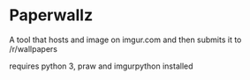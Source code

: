 # Paperwallz
A tool that hosts and image on imgur.com and then submits it to /r/wallpapers

requires python 3, praw and imgurpython installed
